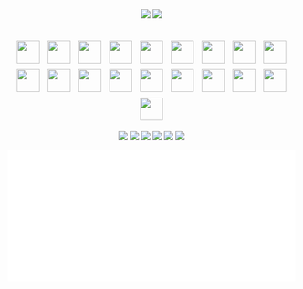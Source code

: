 

<div align="center">
  
  <img src="https://github-readme-stats.vercel.app/api?username=ezezz7&show_icons=true&theme=transparent&hide_border=true&title_color=FFFFFF" height="170px" />
  
  <img src="https://github-readme-stats.vercel.app/api/top-langs/?username=ezezz7&layout=compact&theme=transparent&hide_border=true&title_color=FFFFFF" height="170px" />

</div>

<br>
  
<p align="center">
  <img src="https://skillicons.dev/icons?i=js" width="40" height="40" style="margin: 5px;">
  <img src="https://skillicons.dev/icons?i=ts" width="40" height="40" style="margin: 5px;">
  <img src="https://skillicons.dev/icons?i=html" width="40" height="40" style="margin: 5px;">
  <img src="https://skillicons.dev/icons?i=css" width="40" height="40" style="margin: 5px;">
  <img src="https://skillicons.dev/icons?i=python" width="40" height="40" style="margin: 5px;">
  <img src="https://skillicons.dev/icons?i=react" width="40" height="40" style="margin: 5px;">
  <img src="https://skillicons.dev/icons?i=postgres" width="40" height="40" style="margin: 5px;">
  <img src="https://skillicons.dev/icons?i=nodejs" width="40" height="40" style="margin: 5px;">
  <img src="https://skillicons.dev/icons?i=express" width="40" height="40" style="margin: 5px;">
  <img src="https://skillicons.dev/icons?i=tailwind" width="40" height="40" style="margin: 5px;">
  <img src="https://skillicons.dev/icons?i=nextjs" width="40" height="40" style="margin: 5px;">
  <img src="https://skillicons.dev/icons?i=bootstrap" width="40" height="40" style="margin: 5px;">
  <img src="https://skillicons.dev/icons?i=php" width="40" height="40" style="margin: 5px;">
  <img src="https://skillicons.dev/icons?i=nginx" width="40" height="40" style="margin: 5px;">
  <img src="https://skillicons.dev/icons?i=prisma" width="40" height="40" style="margin: 5px;">
  <img src="https://skillicons.dev/icons?i=adonis" width="40" height="40" style="margin: 5px;">
  <img src="https://skillicons.dev/icons?i=nestjs" width="40" height="40" style="margin: 5px;">
  <img src="https://skillicons.dev/icons?i=jquery" width="40" height="40" style="margin: 5px;">
  <img src="https://skillicons.dev/icons?i=mysql" width="40" height="40" style="margin: 5px;">
  
  
</p>



  
<p align="center">
    <img src="https://img.shields.io/badge/VSCode-007ACC?style=for-the-badge&logo=visualstudiocode&logoColor=white" />
    <img src="https://img.shields.io/badge/Docker-2496ED?style=for-the-badge&logo=docker&logoColor=white" />
    <img src="https://img.shields.io/badge/Insomnia-4000BF?style=for-the-badge&logo=insomnia&logoColor=white" />
    <img src="https://img.shields.io/badge/Windows-0078D6?style=for-the-badge&logo=windows&logoColor=white" />
    <img src="https://img.shields.io/badge/Git-F05032?style=for-the-badge&logo=git&logoColor=white" />
    <img src="https://img.shields.io/badge/Trello-0052CC?style=for-the-badge&logo=trello&logoColor=white" />
</p>



<p align="center">
  <img src="https://github.com/ezezz7/metrics/blob/main/github-metrics.svg" alt="Calendário de Contribuições">
</p>



